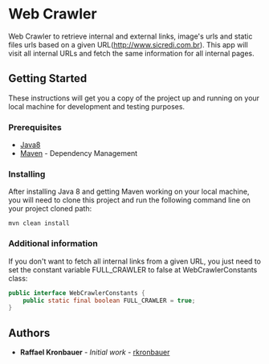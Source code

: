 # Web Crawler

Web Crawler to retrieve internal and external links, image's urls and static files urls based on a given URL(http://www.sicredi.com.br). This app will visit all internal URLs and fetch the same information for all internal pages. 

## Getting Started

These instructions will get you a copy of the project up and running on your local machine for development and testing purposes.

### Prerequisites

 - [Java8](http://www.oracle.com/technetwork/pt/java/javase/downloads/jdk8-downloads-2133151.html)
 - [Maven](https://maven.apache.org/) - Dependency Management

### Installing

After installing Java 8 and getting Maven working on your local machine, you will need to clone this project and run the following command line on your project cloned path:

```git
mvn clean install
```

### Additional information

If you don't want to fetch all internal links from a given URL, you just need to set the constant variable FULL_CRAWLER to false at WebCrawlerConstants class:

```java
public interface WebCrawlerConstants {
    public static final boolean FULL_CRAWLER = true;
}
```

## Authors

* **Raffael Kronbauer** - *Initial work* - [rkronbauer](https://github.com/rkronbauer)
